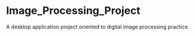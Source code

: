 # Image_Processing_Project
A desktop application project oriented to digital image processing practice.

